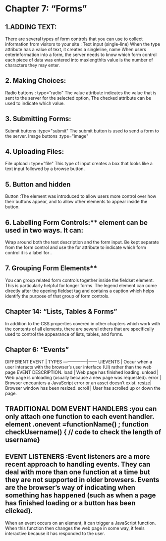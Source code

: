 # Chapter 7: “Forms”

## **1.ADDING TEXT:**
There are several types of form controls that you can use to collect information from visitors to your site :
Text input (single-line) When the type attribute has a value of text, it creates a singleline,
name When users enterinformation into a form,
the server needs to know which form control each piece of data was entered into 
maxlengthIts value is the number of characters they may enter. 

## 2. Making Choices:
Radio buttons : type="radio" The value attribute indicates the value that is sent to
the server for the selected option, The checked attribute can be used to indicate which value.

## 3. Submitting Forms:
Submit buttons :type="submit" The submit button is used to send a form to the server.
Image buttons :type="image"

## 4. Uploading Files:
File upload : type="file" This type of input creates a box that looks like a text input followed by a browse button.

## 5. Button and hidden
Button :The element was introduced to allow users more control over how their buttons appear, and to allow other elements to appear inside the button.
  
## 6. Labelling Form Controls:** element can be used in two ways. It can:
Wrap around both the text description and the form input.
Be kept separate from the form control and use the for attribute to indicate which form control it is a label for .
  
## 7. Grouping Form Elements**
You can group related form controls together inside the fieldset element. This is particularly helpful for longer forms.
The legend element can come directly after the opening fieldset tag and contains a caption which helps identify the purpose of that group of form controls.

## Chapter 14: “Lists, Tables & Forms”
In addition to the CSS properties covered in other chapters which work with the contents of all elements,
there are several others that are specifically used to control the appearance of lists, tables, and forms.
  
## Chapter 6: “Events”
DIFFERENT EVENT | TYPES —————-|—— UIEVENTS | Occur when a user interacts with the browser’s user interface (UI) rather than the web page EVENT DESCRIPTION.
load | Web page has finished loading. unload | Web page is unloading (usually because a new page was requested). error | 
Browser encounters a JavaScript error or an asset doesn’t exist. resize| Browser window has been resized. scroll | User has scrolled up or down the page.

## TRADITIONAL DOM EVENT HANDLERS :you can only attach one function to each event handler. element .onevent =functionName() ; function checkUsername() { // code to check the length of username}
  
## EVENT LISTENERS :Event listeners are a more recent approach to handling events. They can deal with more than one function at a time but they are not supported in older browsers. Events are the browser’s way of indicating when something has happened (such as when a page has finished loading or a button has been clicked).
When an event occurs on an element, it can trigger a JavaScript function. When this function then changes the web page in some way, it feels interactive because
it has responded to the user.
